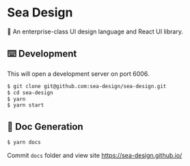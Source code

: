 # Sea Design

🌊 An enterprise-class UI design language and React UI library.

## ⌨️ Development

This will open a development server on port 6006.

```bash
$ git clone git@github.com:sea-design/sea-design.git
$ cd sea-design
$ yarn
$ yarn start
```

## 📖 Doc Generation

```bash
$ yarn docs
```

Commit `docs` folder and view site https://sea-design.github.io/
